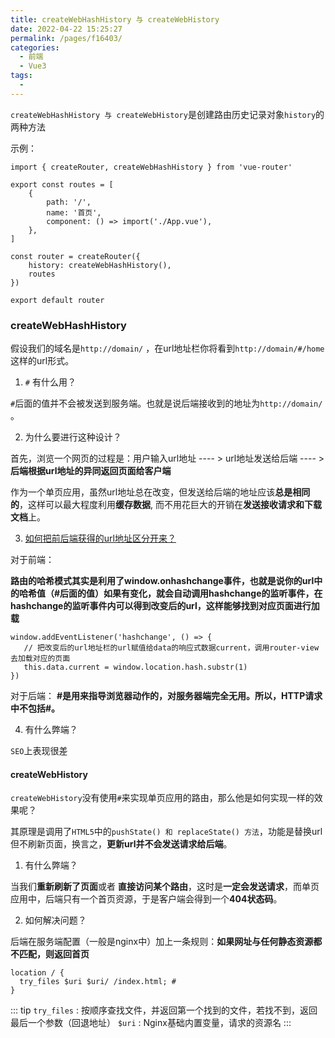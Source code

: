 ```yaml
---
title: createWebHashHistory 与 createWebHistory
date: 2022-04-22 15:25:27
permalink: /pages/f16403/
categories:
  - 前端
  - Vue3
tags:
  - 
---
```

`createWebHashHistory 与 createWebHistory`是创建路由历史记录对象`history`的两种方法

示例：
```
import { createRouter, createWebHashHistory } from 'vue-router'

export const routes = [
    {
        path: '/',
        name: '首页',
        component: () => import('./App.vue'),
    },
]

const router = createRouter({
    history: createWebHashHistory(),
    routes
})

export default router
```


###  createWebHashHistory

假设我们的域名是`http://domain/` ，在url地址栏你将看到`http://domain/#/home`这样的url形式。

1. `#` 有什么用？

`#`后面的值并不会被发送到服务端。也就是说后端接收到的地址为`http://domain/` 。

2. 为什么要进行这种设计？

首先，浏览一个网页的过程是：用户输入url地址 ---- > url地址发送给后端 ---- > **后端根据url地址的异同返回页面给客户端**

作为一个单页应用，虽然url地址总在改变，但发送给后端的地址应该**总是相同的**，这样可以最大程度利用**缓存数据**, 而不用花巨大的开销在**发送接收请求和下载文档**上。

3. [如何把前后端获得的url地址区分开来？](https://zhuanlan.zhihu.com/p/337073166)

对于前端：

**路由的哈希模式其实是利用了window.onhashchange事件，也就是说你的url中的哈希值（#后面的值）如果有变化，就会自动调用hashchange的监听事件，在hashchange的监听事件内可以得到改变后的url，这样能够找到对应页面进行加载**

```
window.addEventListener('hashchange', () => {
   // 把改变后的url地址栏的url赋值给data的响应式数据current，调用router-view去加载对应的页面
   this.data.current = window.location.hash.substr(1)
})
```

对于后端：
**#是用来指导浏览器动作的，对服务器端完全无用。所以，HTTP请求中不包括#。**

4. 有什么弊端？

`SEO`上表现很差

####  createWebHistory

`createWebHistory`没有使用`#`来实现单页应用的路由，那么他是如何实现一样的效果呢？

其原理是调用了`HTML5`中的`pushState() 和 replaceState() 方法`，功能是替换url但不刷新页面，换言之，**更新url并不会发送请求给后端**。

1. 有什么弊端？

当我们**重新刷新了页面**或者 **直接访问某个路由**，这时是**一定会发送请求**，而单页应用中，后端只有一个首页资源，于是客户端会得到一个**404状态码**。

2. 如何解决问题？

后端在服务端配置（一般是nginx中）加上一条规则：**如果网址与任何静态资源都不匹配，则返回首页**

```
location / {
  try_files $uri $uri/ /index.html; # 
}
```

::: tip 
`try_files` : 按顺序查找文件，并返回第一个找到的文件，若找不到，返回最后一个参数（回退地址）
`$uri` : Nginx基础内置变量，请求的资源名
:::

